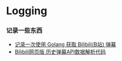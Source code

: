 # Logging

### 记录一些东西

- [记录一次使用 Golang 获取 Bilibili(B站) 弹幕](1.md)
- [Bilibili网页版 历史弹幕API数据解析代码](2.md)